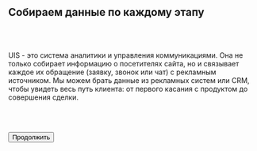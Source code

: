 <br>
<br>

## Собираем данные по каждому этапу

<br>
<br>

UIS - это система аналитики и управления коммуникациями. Она не только собирает информацию о посетителях сайта, но и связывает каждое их обращение (заявку, звонок или чат) с рекламным источником. Мы можем брать данные из рекламных систем или CRM, чтобы увидеть весь путь клиента: от первого касания с продуктом до совершения сделки.

<br>
<br>

<button b_to="/demo/createanalitics/3Screen.md" b_type="fill" b_theme="primary">Продолжить</button>